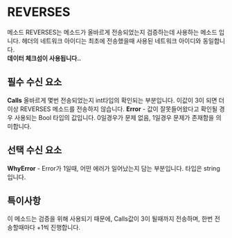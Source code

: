 # REVERSES
메소드 REVERSES는 메소드가 올바르게 전송되었는지 검증하는데 사용하는 메소드 입니다. 헤더의 네트워크 아이디는 최초에 전송했을때 사용된 네트워크 아이디와 동일합니다.<br>
**데이터 체크섬이 사용됩니다..**


## 필수 수신 요소
**Calls** 올바르게 몇번 전송되었는지 int타입의 확인되는 부분입니다. 이값이 3이 되면 더이상 REVERSES 메소드를 전송하지 않습니다.
**Error** - 값이 잘못들어왔다고 확인될 경우 사용되는 Bool 타입의 값입니다. 0일경우가 문제 없음, 1일경우 문제가 존재함을 의미합니다.

## 선택 수신 요소
**WhyError** - Error가 1일때, 어떤 에러가 일어났는지 담는 부분입니다. 타입은 string입니다.

## 특이사항
이 메소드는 검증을 위해 사용되기 때문에, Calls값이 3이 될때까지 전송하며, 한번 전송할때마다 +1씩 진행합니다.